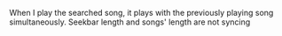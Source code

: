 When I play the searched song, it plays with the previously playing song simultaneously.
Seekbar length and songs' length are not syncing

